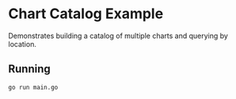 # Chart Catalog Example

Demonstrates building a catalog of multiple charts and querying by location.

## Running

```bash
go run main.go
```
